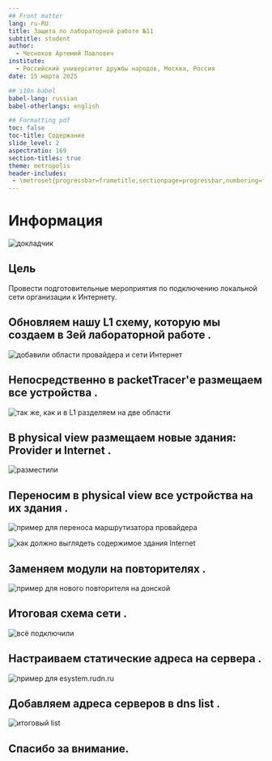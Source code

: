 ```yaml
---
## Front matter
lang: ru-RU
title: Защита по лабораторной работе №11
subtitle: student
author:
  - Чесноков Артемий Павлович
institute:
  - Российский университет дружбы народов, Москва, Россия
date: 15 марта 2025

## i18n babel
babel-lang: russian
babel-otherlangs: english

## Formatting pdf
toc: false
toc-title: Содержание
slide_level: 2
aspectratio: 169
section-titles: true
theme: metropolis
header-includes:
 - \metroset{progressbar=frametitle,sectionpage=progressbar,numbering=fraction}
---
```


# Информация

![докладчик](image/me.jpeg)

## Цель

Провести подготовительные мероприятия по подключению локальной сети
организации к Интернету.

## Обновляем нашу L1 схему, которую мы создаем в 3ей лабораторной работе .

![добавили области провайдера и сети Интернет](image/1.png)

## Непосредственно в packetTracer'е размещаем все устройства  .

![так же, как и в L1 разделяем на две области](image/2.png)

## В physical view размещаем новые здания: Provider и Internet  .

![разместили](image/3.png)

## Переносим в physical view все устройства на их здания .

![пример для переноса маршрутизатора провайдера](image/4.png)

![как должно выглядеть содержимое здания Internet](image/5.png)

## Заменяем модули на повторителях .

![пример для нового повторителя на донской](image/6.png)

## Итоговая схема сети  .

![всё подключили](image/7.png)

## Настраиваем статические адреса на сервера .

![пример для esystem.rudn.ru](image/8.png)

## Добавляем адреса серверов в dns list .

![итоговый list](image/9.png)



## Спасибо за внимание.
